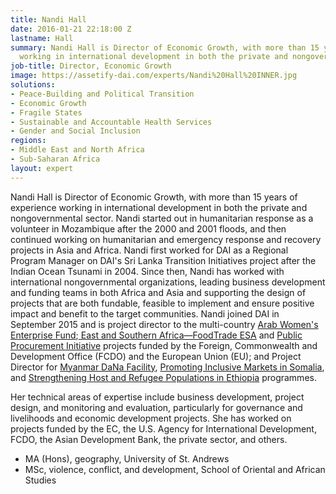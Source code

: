 ```yaml
---
title: Nandi Hall
date: 2016-01-21 22:18:00 Z
lastname: Hall
summary: Nandi Hall is Director of Economic Growth, with more than 15 years of experience
  working in international development in both the private and nongovernmental sector.
job-title: Director, Economic Growth
image: https://assetify-dai.com/experts/Nandi%20Hall%20INNER.jpg
solutions:
- Peace-Building and Political Transition
- Economic Growth
- Fragile States
- Sustainable and Accountable Health Services
- Gender and Social Inclusion
regions:
- Middle East and North Africa
- Sub-Saharan Africa
layout: expert
---
```


Nandi Hall is Director of Economic Growth, with more than 15 years of experience working in international development in both the private and nongovernmental sector. Nandi started out in humanitarian response as a volunteer in Mozambique after the 2000 and 2001 floods, and then continued working on humanitarian and emergency response and recovery projects in Asia and Africa. Nandi first worked for DAI as a Regional Program Manager on DAI's Sri Lanka Transition Initiatives project after the Indian Ocean Tsunami in 2004. Since then, Nandi has worked with international nongovernmental organizations, leading business development and funding teams in both Africa and Asia and supporting the design of projects that are both fundable, feasible to implement and ensure positive impact and benefit to the target communities. Nandi joined DAI in September 2015 and is project director to the multi-country [Arab Women's Enterprise Fund](https://www.dai.com/our-work/projects/jordan-egypt-and-palestine-arab-women-enterprise-fund);[ East and Southern Africa—FoodTrade ESA](https://www.dai.com/our-work/projects/east-and-southern-africa-foodtrade-esa) and [Public Procurement Initiative](https://www.dai.com/our-work/projects/european-commission-public-procurement-initiative) projects funded by the Foreign, Commonwealth and Development Office (FCDO) and the European Union (EU); and Project Director for [Myanmar DaNa Facility](https://www.dai.com/our-work/projects/myanmar-dana-facility), [Promoting Inclusive Markets in Somalia](https://www.dai.com/our-work/projects/somalia-promoting-inclusive-markets-somalia), and [Strengthening Host and Refugee Populations in Ethiopia](https://www.dai.com/our-work/projects/ethiopia-strengthening-host-and-refugee-populations-sharpe) programmes. 

Her technical areas of expertise include business development, project design, and monitoring and evaluation, particularly for governance and livelihoods and economic development projects. She has worked on projects funded by the EC, the U.S. Agency for International Development, FCDO, the Asian Development Bank, the private sector, and others.

* MA (Hons), geography, University of St. Andrews
* MSc, violence, conflict, and development, School of Oriental and African Studies